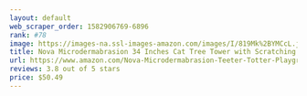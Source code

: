 ```yaml
---
layout: default 
﻿web_scraper_order: 1582906769-6896
rank: #78
image: https://images-na.ssl-images-amazon.com/images/I/819Mk%2BYMCcL.jpg
title: Nova Microdermabrasion 34 Inches Cat Tree Tower with Scratching Posts for Kittens House…
url: https://www.amazon.com/Nova-Microdermabrasion-Teeter-Totter-Playground-Equipment/dp/B01C2ODHYM/ref=zg_mw_pet-supplies_78?_encoding=UTF8&psc=1&refRID=H5H5GKBRAGT498NV2G74
reviews: 3.8 out of 5 stars
price: $50.49 
---
```

